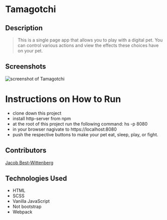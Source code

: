 # Tamagotchi

## Description
> This is a single page app that allows you to play with a digital pet. 
> You can control various actions and view the effects these choices have on your pet.

## Screenshots
![screenshot of Tamagotchi]()

# Instructions on How to Run
* clone down this project
* install http-server from npm
* at the root of this project run the following command: hs -p 8080
* in your browser nagivate to https://localhost:8080
* push the respective buttons to make your pet eat, sleep, play, or fight.

## Contributors
[Jacob Best-Wittenberg](https://github.com/jacob-bw)

## Technologies Used
* HTML
* SCSS
* Vanilla JavaScript
* Not bootstrap
* Webpack